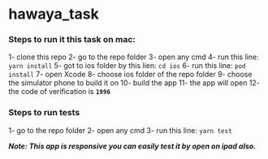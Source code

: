 
# hawaya_task

### Steps to run it this task on mac:
1- clone this repo
2- go to the repo folder
3- open any cmd
4- run this line: `yarn install`
5- got to ios folder by this lien: `cd ios`
6- run this line: `pod install`
7- open Xcode
8- choose ios folder of the repo folder
9- choose the simulator phone to build it on
10- build the app
11-  the app will open
12- the code of verification is **`1996`**

### Steps to run tests
1- go to the repo folder
2- open any cmd
3- run this line: `yarn test`

***Note: This app is responsive you can easily test it by open on ipad also.***
